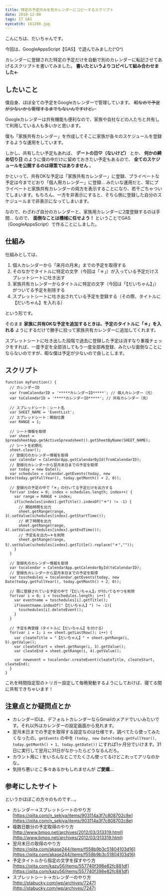 ```yaml
---
title: 特定の予定のみを別カレンダーにコピーするスクリプト
date: 2018-12-08
tags: IT GAS
eyecatch: 181208.jpg
---
```


こんにちは、だいちゃんです。

今回は、GoogleAppsScript【GAS】で遊んでみました(^O^)

カレンダーに登録された特定の予定だけを自動で別のカレンダーに転記させてあげるスクリプトを書いてみました。 **書いたというよりコピペして組み合わせました←**

## したいこと

僕自身、ほぼ全ての予定をGoogleカレンダーで管理しています。 ~~暇なので予定が少ないから管理するまでもないんですけど。~~

Googleカレンダーは共有機能も便利なので、家族や会社などの人たちと共有して利用している人も多いかと思います。

僕も「家族共有カレンダー」を作成してそこに家族が各々のスケジュールを登録するような運用をしています。

しかし、共有したい予定もあれば、 **デートの日♡（ないけど）** とか、 **何かの締め切り日** のように僕の中だけに留めておきたい予定もあるので、 **全てのスケジュールを公開するのは得策ではありません** 。

かといって、共有OKな予定は「家族共有カレンダー」に登録、プライベートな予定は今までどおり「個人用カレンダー」に登録... みたいな運用だと、常にプライベートと家族共有カレンダーの両方を表示することになり、若干ごちゃついてしまいます。もちろん、一方を非表示にすると、そちら側に登録した自分のスケジュールまで非表示になってしまいます。

なので、わざわざ自分のカレンダーと、家族用カレンダーに2度登録するのは手間... なので、 **面倒なことは機械に任せよう！** ということでGAS（GoogleAppsScript）で作ることにしました。

## 仕組み

仕組みとしては、

1. 個人カレンダーから「来月の月末」までの予定を取得する
1. そのなかでタイトルに特定の文字（今回は「＊」）が入っている予定だけスプレットシートに吐き出す
1. 家族共有カレンダーからタイトルに特定の文字（今回は「【だいちゃん】」）がついてる予定を削除する
1. スプレットシートに吐き出されている予定を登録する（その際、タイトルに【だいちゃん】を入れる）

という形です。

そのまま **家族に共有OKな予定を追加するときは、予定のタイトルに「＊」を入れる** ようにするだけで勝手に拾って家族共有カレンダーに追加してくれます。

スプレットシートに吐き出した段階で過去に登録した予定は消すなり重複チェックをすれば、一度予定を全部消してもう一度全部再登録、みたいな面倒なことにならないのですが、暇な僕は予定が少ないので良しとします。

## スクリプト

```
function myFunction() {
  // カレンダーID
  var fromCalendarID = '*****カレンダーID*****'; // 個人カレンダー（元）
  var toCalendarID = '*****カレンダーID*****'; // 共有カレンダー（先）

  // スプレッドシート：シート名
  var SHEET_NAME = 'EventList';
  // スプレッドシート：開始位置
  var RANGE = 1;

  // シート情報を取得
  var sheet = SpreadsheetApp.getActiveSpreadsheet().getSheetByName(SHEET_NAME);
  // シートを初期化
  sheet.clear();
  // 登録元のカレンダー情報を取得
  var calendar = CalendarApp.getCalendarById(fromCalendarID);
  // 登録元カレンダーから翌月末日までの予定を取得
  var today = new Date();
  var schedules = calendar.getEvents(today, new Date(today.getFullYear(), today.getMonth() + 2, 0));

  // 登録元の予定の中で「＊」の付いてる予定だけを出力する
  for(var index = 0; index < schedules.length; index++) {
    var range = RANGE + index;
    if(schedules[index].getTitle().indexOf("＊") != -1) {
      // 開始時間を出力
      sheet.getRange(range, 3).setValue(schedules[index].getStartTime());
      // 終了時間を出力
      sheet.getRange(range, 4).setValue(schedules[index].getEndTime());
      // 予定名を出力→＊を削除
      sheet.getRange(range, 5).setValue(schedules[index].getTitle().replace("＊",""));
    }
  }

  // 登録先のカレンダー情報を取得
  var tocalendar = CalendarApp.getCalendarById(toCalendarID);
  // 登録先カレンダーから翌月末日までの予定を取得
  var toschedules = tocalendar.getEvents(today, new Date(today.getFullYear(), today.getMonth() + 2, 0));

  // 既に登録されている予定の中で「【だいちゃん】」が付いてるやつを削除
  for(var i = 0; i < toschedules.length; i++) {
    var eventname = toschedules[i].getTitle();
    if(eventname.indexOf("【だいちゃん】") != -1){
      toschedules[i].deleteEvent();
    }
  }

  // 予定を再登録（タイトルに【だいちゃん】を付ける）
  for(var i = 1; i <= sheet.getLastRow(); i++) {
    var cleateTitle = "【だいちゃん】" + sheet.getRange(i, 5).getValue();
    var cleateStart = sheet.getRange(i, 3).getValue();
    var cleateEnd = sheet.getRange(i, 4).getValue();

    var newevent = tocalendar.createEvent(cleateTitle, cleateStart, cleateEnd);
  }
}
```

これを時間指定型のトリガー設定して毎晩発動するようにしておけば、寝てる間に共有できちゃいます！

## 注意点とか疑問点とか

* カレンダーIDは、デフォルトカレンダーならGmailのメアドでいいみたいです。それ以外はカレンダーの設定画面から見れます。
* 翌月末日までの予定を取得する設定なのは仕様です。調べてたら使ってみたくなったの。`getEvents` の中を `(today, new Date(today.getFullYear(), today.getMonth() + 1, today.getDate())` にすれば1ヶ月分でいけます。31日に実行して翌月に31日がなかったらどうなるんだろ。
* カウント用に i をいろんなとこでたくさん使ってるけどこれってアリなのかな。
* 気持ち悪いとこ多々あるかもしれませんが **ご愛嬌...**

## 参考にしたサイト

というかほぼこの方々のものです…。

* カレンダー→スプレットシートのやり方
[https://qiita.com/n_sekiya/items/903114a3f7c808702c8e](https://qiita.com/n_sekiya/items/903114a3f7c808702c8e)
* 複数日数分の予定取得のやり方
[http://www.bmoo.net/archives/2012/03/313319.html](http://www.bmoo.net/archives/2012/03/313319.html)
* 翌月末日の取得のやり方
[https://qiita.com/akase244/items/f558b9b3c51804103d16](https://qiita.com/akase244/items/f558b9b3c51804103d16)
* 予定タイトルから指定の文字を探すやり方
[https://qiita.com/kazu56/items/557740f398e82fc881df](https://qiita.com/kazu56/items/557740f398e82fc881df)
* スプレットシート→カレンダーのやり方
[http://stabucky.com/wp/archives/7247](http://stabucky.com/wp/archives/7247)

